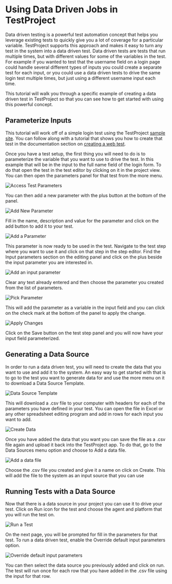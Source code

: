# Using Data Driven Jobs in TestProject

Data driven testing is a powerful test automation concept that helps you leverage existing tests to quickly give you a lot of coverage for a particular variable. TestProject supports this approach and makes it easy to turn any test in the system into a data driven test. Data driven tests are tests that run multiple times, but with different values for some of the variables in the test. For example if you wanted to test that the username field on a login page could handle several different types of inputs you could create a separate test for each input, or you could use a data driven tests to drive the same login test multiple times, but just using a different username input each time. 

This tutorial will walk you through a specific example of creating a data driven test in TestProject so that you can see how to get started with using this powerful concept. 

## Parameterize Inputs

This tutorial will work off of a simple login test using the TestProject [sample site](https://example.testproject.io/web/). You can follow along with a tutorial that shows you how to create that test in the documentation section on [creating a web test](../using-the-smart-test-recorder/web-testing/creating-a-web-test-using-the-testproject-recorder.md).

Once you have a test setup, the first thing you will need to do is to parameterize the variable that you want to use to drive the test. In this example that will be in the input to the full name field of the login form. To do that open the test in the test editor by clicking on it in the project view. You can then open the parameters panel for that test from the more menu.

![Access Test Parameters](../.gitbook/assets/image%20%2877%29.png)

You can then add a new parameter with the plus button at the bottom of the panel.

![Add New Parameter](../.gitbook/assets/image%20%2839%29.png)

Fill in the name, description and value for the parameter and click on the add button to add it to your test.

![Add a Parameter](../.gitbook/assets/image%20%2835%29.png)

This parameter is now ready to be used in the test. Navigate to the test step where you want to use it and click on that step in the step editor. Find the Input parameters section on the editing panel and click on the plus beside the input parameter you are interested in.

![Add an input parameter](../.gitbook/assets/image%20%288%29.png)

Clear any text already entered and then choose the parameter you created from the list of parameters.

![Pick Parameter](../.gitbook/assets/image%20%2815%29.png)

This will add the parameter as a variable in the input field and you can click on the check mark at the bottom of the panel to apply the change. 

![Apply Changes](../.gitbook/assets/image%20%2847%29.png)

Click on the Save button on the test step panel and you will now have your input field parameterized.

## Generating a Data Source

In order to run a data driven test, you will need to create the data that you want to use and add it to the system. An easy way to get started with that is to go to the test you want to generate data for and use the more menu on it to download a Data Source Template.

![Data Source Template](../.gitbook/assets/image%20%28116%29.png)

This will download a .csv file to your computer with headers for each of the parameters you have defined in your test. You can open the file in Excel or any other spreadsheet editing program and add in rows for each input you want to add.

![Create Data](../.gitbook/assets/image%20%2841%29.png)

Once you have added the data that you want you can save the file as a .csv file again and upload it back into the TestProject app. To do that, go to the Data Sources menu option and choose to Add a data file.

![Add a data file](../.gitbook/assets/image%20%2874%29.png)

Choose the .csv file you created and give it a name on click on Create. This will add the file to the system as an input source that you can use

## Running Tests with a Data Source

Now that there is a data source in your project you can use it to drive your test. Click on Run icon for the test and choose the agent and platform that you will run the test on.

![Run a Test](../.gitbook/assets/image%20%2850%29.png)

On the next page, you will be prompted for fill in the parameters for that test. To run a data driven test, enable the Override default input parameters option.

![Override default input parameters](../.gitbook/assets/image%20%2822%29.png)

You can then select the data source you previously added and click on run.  The test will run once for each row that you have added in the .csv file using the input for that row.

